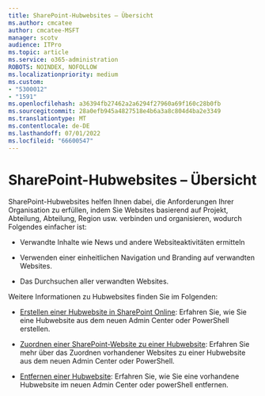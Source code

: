 ```yaml
---
title: SharePoint-Hubwebsites – Übersicht
ms.author: cmcatee
author: cmcatee-MSFT
manager: scotv
audience: ITPro
ms.topic: article
ms.service: o365-administration
ROBOTS: NOINDEX, NOFOLLOW
ms.localizationpriority: medium
ms.custom:
- "5300012"
- "1591"
ms.openlocfilehash: a36394fb27462a2a6294f27960a69f160c28b0fb
ms.sourcegitcommit: 28a0efb945a4827518e4b6a3a8c804d4ba2e3349
ms.translationtype: MT
ms.contentlocale: de-DE
ms.lasthandoff: 07/01/2022
ms.locfileid: "66600547"
---
```

# <a name="sharepoint-hub-sites-overview"></a>SharePoint-Hubwebsites – Übersicht

SharePoint-Hubwebsites helfen Ihnen dabei, die Anforderungen Ihrer Organisation zu erfüllen, indem Sie Websites basierend auf Projekt, Abteilung, Abteilung, Region usw. verbinden und organisieren, wodurch Folgendes einfacher ist:

- Verwandte Inhalte wie News und andere Websiteaktivitäten ermitteln

- Verwenden einer einheitlichen Navigation und Branding auf verwandten Websites. 

- Das Durchsuchen aller verwandten Websites.

Weitere Informationen zu Hubwebsites finden Sie im Folgenden:
- [Erstellen einer Hubwebsite in SharePoint Online](https://docs.microsoft.com/sharepoint/create-hub-site): Erfahren Sie, wie Sie eine Hubwebsite aus dem neuen Admin Center oder PowerShell erstellen.

- [Zuordnen einer SharePoint-Website zu einer Hubwebsite](https://support.microsoft.com/office/associate-a-sharepoint-site-with-a-hub-site-ae0009fd-af04-4d3d-917d-88edb43efc05): Erfahren Sie mehr über das Zuordnen vorhandener Websites zu einer Hubwebsite aus dem neuen Admin Center oder PowerShell.

- [Entfernen einer Hubwebsite](https://docs.microsoft.com/sharepoint/remove-hub-site): Erfahren Sie, wie Sie eine vorhandene Hubwebsite im neuen Admin Center oder powerShell entfernen.

